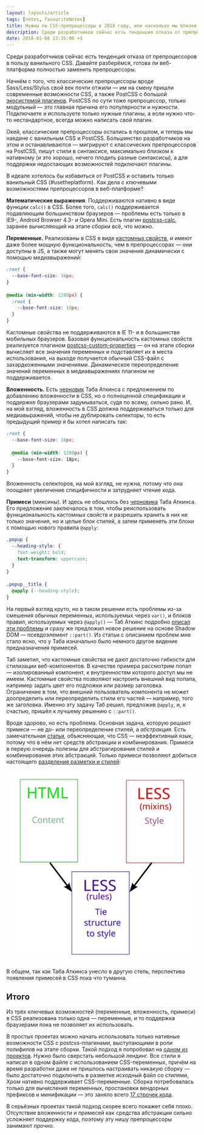```yaml
---
layout: layouts/article
tags: [notes, favouriteNotes]
title: Нужны ли CSS-препроцессоры в 2018 году, или насколько мы близки к ванильному CSS
description: Среди разработчиков сейчас есть тенденция отказа от препроцессоров в пользу ванильного CSS. Давайте разберёмся, готова ли веб-платформа полностью заменить препроцессоры.
date: 2018-01-08 23:35:00 +3
---
```

Среди разработчиков сейчас есть тенденция отказа от препроцессоров в пользу ванильного CSS. Давайте разберёмся, готова ли веб-платформа полностью заменить препроцессоры.

Начнём с того, что классические препроцессоры вроде Sass/Less/Stylus свой век почти отжили — им на смену пришли современные возможности CSS, а также PostCSS с большой [экосистемой плагинов](https://www.postcss.parts/). PostCSS по сути тоже препроцессор, только модульный — это главная причина его популярности и нужности. Подключаете и используете только нужные плагины, а если нужно что-то нестандартное, всегда можно написать свой плагин.

Окей, классические препроцессоры остались в прошлом, и теперь мы наедине с ванильным CSS и PostCSS. Большинство разработчиков на этом и останавливаются — мигрируют с классических препроцессоров на PostCSS, пишут стили в синтаксисе, максимально близком к нативному (и это хорошо, нечего плодить разные синтаксисы), а для поддержки недостающих возможностей подключают плагины.

В идеале хотелось бы избавиться от PostCSS и оставить только ванильный CSS (#usetheplatform). Как дела с ключевыми возможностями препроцессоров в веб-платформе?

**Математические выражения**. Поддерживаются нативно в виде функции `calc()` в CSS. Более того, `calc()` поддерживается подавляющим большинством браузеров — проблемы есть только в IE9-, Android Browser 4.3- и Opera Mini. Есть плагин [postcss-calc](https://github.com/postcss/postcss-calc), заранее вычисляющий на этапе сборки всё, что можно.

**Переменные.** Реализованы в CSS в виде [кастомных свойств](https://developer.mozilla.org/en-US/docs/Web/CSS/--*), и имеют даже более мощную функциональность, чем в препроцессорах — они доступны в JS, а также могут менять свои значения динамически с помощью медиавыражений:

```css
:root {
  --base-font-size: 16px;
}

@media (min-width: 1280px) {
  :root {
    --base-font-size: 18px;
  }
}
```

Кастомные свойства не поддерживаются в IE 11- и в большинстве мобильных браузеров. Базовая функциональность кастомных свойств реализуется плагином [postcss-custom-properties](https://github.com/postcss/postcss-custom-properties) — он на этапе сборки вычисляет все значения переменных и подставляет их в места использования, на выходе получается обычный CSS-файл с захардкоженными значениями. Динамическое переопределение значений переменных в медиавыражениях плагином не поддерживается.

**Вложенность.** Есть [черновик](http://tabatkins.github.io/specs/css-nesting/) Таба Аткинса с предложением по добавлению вложенности в CSS, но о полноценной спецификации и поддержке браузерами задумываться, судя по всему, сильно рано. И, на мой взгляд, вложенность в CSS должна поддерживаться только для медиавыражений, чтобы не дублировать селекторы, то есть предыдущий пример я бы хотел написать так:

```css
:root {
  --base-font-size: 16px;

  @media (min-width: 1280px) {
    --base-font-size: 18px;
  }
}
```

Вложенность селекторов, на мой взгляд, не нужна, потому что она поощряет увеличение специфичности и затрудняет чтение кода.

**Примеси** (миксины). И здесь не обошлось без [черновика](https://tabatkins.github.io/specs/css-apply-rule/) Таба Аткинса. Его предложение заключалось в том, чтобы реиспользовать функциональность кастомных свойств и разрешить хранить в них не только значения, но и целые блок стилей, а затем применять эти блоки с помощью нового правила `@apply`:

```css
.popup {
  --heading-style: {
    font-weight: bold;
    text-transform: uppercase;
  }
}

.popup__title {
  @apply (--heading-style);
}
```

На первый взгляд круто, но в таком решении есть проблемы из-за смешения обычных переменных, используемых через `var()`, и блоков правил, используемых через `@apply()` — Таб Аткинс подробно [описал эти проблемы](https://www.xanthir.com/b4o00) и сразу же предложил новое решение на основе Shadow DOM — псевдоэлемент `::part()`. Из статьи с описанием проблем мне стало ясно, что у Таба изначально было немного другое видение предназначения примесей.

Таб заметил, что кастомные свойства не дают достаточно гибкости для стилизации веб-компонентов. В качестве примера рассмотрим попап — изолированный компонент, к внутренностям которого доступ мы не имеем. Кастомные свойства позволяют настроить внешний вид попапа, например задать цвет его подложки или размер заголовка. Ограничение в том, что внешний пользователь компонента не может доопределить или переопределить стили его частей — например, того же заголовка. Именно эту задачу Таб решил, предложив `@apply`, и, к счастью, пришёл к лучшему решению с `::part()`.

Вроде здорово, но есть проблема. Основная задача, которую решают примеси — не до- или переопределение стилей, а _абстракция_. Есть замечательная [статья](http://www.lispcast.com/css-abstraction-combination), объясняющая, что CSS — неэффективный язык, потому что в нём нет средств абстракции и комбинирования. Примеси в первую очередь полезны для абстрагирования стилей и комбинирования этих абстракций. Только примеси позволяют добиться настоящего [разделения разметки и стилей](http://www.lispcast.com/cascading-separation-abstraction):

![Разделение разметки и стилей с помощью примесей](assets/separation-of-markup-and-styling.svg)

В общем, так как Таба Аткинса унесло в другую степь, перспектива появления примесей в CSS пока что туманна.

## Итого

Из трёх ключевых возможностей (переменные, вложенность, примеси) в CSS реализована только одна — переменные, и то поддержка браузерами пока не позволяет их использовать.

В простых проектах можно начать использовать только нативные возможности CSS с postcss-плагинами, выступающими в роли полифилов на этапе сборки. Такой подход я попробовал на [одном из проектов](https://github.com/andrew--r/madewithlove-landing/). Нужно было сверстать небольшой лендинг. Все стили я написал в одном файле с использованием CSS-переменных, причём на время разработки даже не пришлось настраивать никакую сборку — было достаточно подключить в разметке исходный файл со стилями, Хром нативно поддерживает CSS-переменные. Сборка потребовалась только для вычисления переменных, простановки вендорных префиксов и минификации — это заняло всего [17 строчек кода](https://github.com/andrew--r/madewithlove-landing/blob/master/build.js).

В серьёзных проектах такой подход скорее всего покажет себя плохо. Отсутствие вложенности и примесей как средства абстракции сильно усложняет поддержку кода, поэтому эту нишу препроцессоры занимают прочно.
